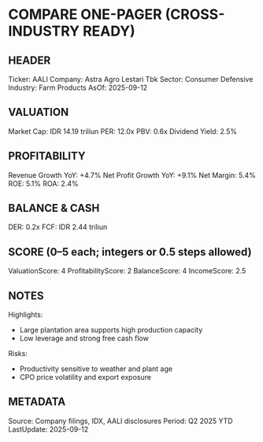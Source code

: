 # COMPARE ONE-PAGER (CROSS-INDUSTRY READY)

## HEADER
Ticker: AALI
Company: Astra Agro Lestari Tbk
Sector: Consumer Defensive
Industry: Farm Products
AsOf: 2025-09-12

## VALUATION
Market Cap: IDR 14.19 triliun
PER: 12.0x
PBV: 0.6x
Dividend Yield: 2.5%

## PROFITABILITY
Revenue Growth YoY: +4.7%
Net Profit Growth YoY: +9.1%
Net Margin: 5.4%
ROE: 5.1%
ROA: 2.4%

## BALANCE & CASH
DER: 0.2x
FCF: IDR 2.44 triliun

## SCORE (0–5 each; integers or 0.5 steps allowed)
ValuationScore: 4
ProfitabilityScore: 2
BalanceScore: 4
IncomeScore: 2.5

## NOTES
Highlights:
- Large plantation area supports high production capacity
- Low leverage and strong free cash flow

Risks:
- Productivity sensitive to weather and plant age
- CPO price volatility and export exposure

## METADATA
Source: Company filings, IDX, AALI disclosures
Period: Q2 2025 YTD
LastUpdate: 2025-09-12